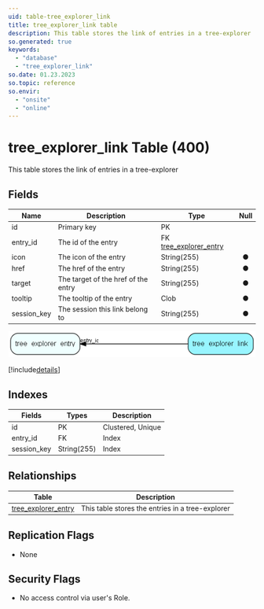 ```yaml
---
uid: table-tree_explorer_link
title: tree_explorer_link table
description: This table stores the link of entries in a tree-explorer
so.generated: true
keywords:
  - "database"
  - "tree_explorer_link"
so.date: 01.23.2023
so.topic: reference
so.envir:
  - "onsite"
  - "online"
---
```


# tree\_explorer\_link Table (400)

This table stores the link of entries in a tree-explorer

## Fields

| Name | Description | Type | Null |
|------|-------------|------|:----:|
|id|Primary key|PK| |
|entry\_id|The id of the entry|FK [tree_explorer_entry](tree-explorer-entry.md)| |
|icon|The icon of the entry|String(255)|&#x25CF;|
|href|The href of the entry|String(255)|&#x25CF;|
|target|The target of the href of the entry|String(255)|&#x25CF;|
|tooltip|The tooltip of the entry|Clob|&#x25CF;|
|session\_key|The session this link belong to|String(255)|&#x25CF;|


![tree_explorer_link table relationship diagram](./media/tree_explorer_link.png)

[!include[details](./includes/tree-explorer-link.md)]

## Indexes

| Fields | Types | Description |
|--------|-------|-------------|
|id |PK |Clustered, Unique |
|entry\_id |FK |Index |
|session\_key |String(255) |Index |

## Relationships

| Table|  Description |
|------|-------------|
|[tree\_explorer\_entry](tree-explorer-entry.md)  |This table stores the entries in a tree-explorer |


## Replication Flags

* None

## Security Flags

* No access control via user's Role.

